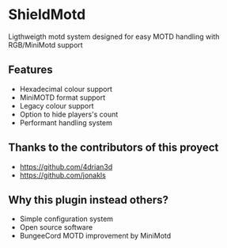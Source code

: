 # ShieldMotd

Ligthweigth motd system designed for easy MOTD handling with RGB/MiniMotd support


## Features

- Hexadecimal colour support
- MiniMOTD format support
- Legacy colour support
- Option to hide players's count
- Performant handling system

## Thanks to the contributors of this proyect

- https://github.com/4drian3d
- https://github.com/jonakls

## Why this plugin instead others?
- Simple configuration system
- Open source software
- BungeeCord MOTD improvement by MiniMotd
